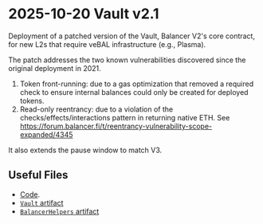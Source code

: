 # 2025-10-20 Vault v2.1

Deployment of a patched version of the Vault, Balancer V2's core contract, for new L2s that require veBAL infrastructure (e.g., Plasma).

The patch addresses the two known vulnerabilities discovered since the original deployment in 2021.

1) Token front-running: due to a gas optimization that removed a required check to ensure internal balances could only be created for deployed tokens.
2) Read-only reentrancy: due to a violation of the checks/effects/interactions pattern in returning native ETH. See https://forum.balancer.fi/t/reentrancy-vulnerability-scope-expanded/4345

It also extends the pause window to match V3.

## Useful Files

- [Code](https://github.com/balancer/balancer-v2-monorepo/commit/bddbc1016a30038e60041ddd2f66e9862107c729).
- [`Vault` artifact](./artifact/Vault.json)
- [`BalancerHelpers` artifact](./artifact/BalancerHelpers.json)
